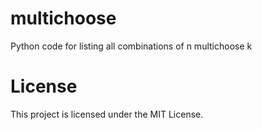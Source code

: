 # multichoose
Python code for listing all combinations of n multichoose k

# License
This project is licensed under the MIT License.
